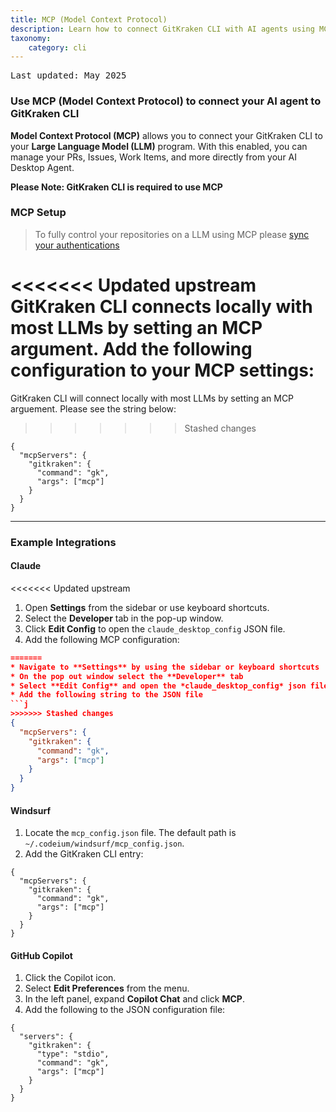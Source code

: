 ```yaml
---
title: MCP (Model Context Protocol)
description: Learn how to connect GitKraken CLI with AI agents using MCP.
taxonomy:
    category: cli
---
```

<kbd>Last updated: May 2025</kbd>

### Use MCP (Model Context Protocol) to connect your AI agent to GitKraken CLI

**Model Context Protocol (MCP)** allows you to connect your GitKraken CLI to your **Large Language Model (LLM)** program. With this enabled, you can manage your PRs, Issues, Work Items, and more directly from your AI Desktop Agent.

**Please Note: GitKraken CLI is required to use MCP** 

### MCP Setup

> To fully control your repositories on a LLM using MCP please  [sync your authentications](https://help.gitkraken.com/cli/cli-home/#synchronize-your-integrations)

<<<<<<< Updated upstream
GitKraken CLI connects locally with most LLMs by setting an MCP argument. Add the following configuration to your MCP settings:
=======

GitKraken CLI will connect locally with most LLMs by setting an MCP arguement. Please see the string below:
>>>>>>> Stashed changes

```
{
  "mcpServers": {
    "gitkraken": {
      "command": "gk",
      "args": ["mcp"]
    }
  }
}
```

---

### Example Integrations

#### Claude

<<<<<<< Updated upstream
1. Open **Settings** from the sidebar or use keyboard shortcuts.
2. Select the **Developer** tab in the pop-up window.
3. Click **Edit Config** to open the `claude_desktop_config` JSON file.
4. Add the following MCP configuration:

```json
=======
* Navigate to **Settings** by using the sidebar or keyboard shortcuts
* On the pop out window select the **Developer** tab
* Select **Edit Config** and open the *claude_desktop_config* json file
* Add the following string to the JSON file
```j
>>>>>>> Stashed changes
{
  "mcpServers": {
    "gitkraken": {
      "command": "gk",
      "args": ["mcp"]
    }
  }
}
```

#### Windsurf

1. Locate the `mcp_config.json` file. The default path is `~/.codeium/windsurf/mcp_config.json`.
2. Add the GitKraken CLI entry:

```
{
  "mcpServers": {
    "gitkraken": {
      "command": "gk",
      "args": ["mcp"]
    }
  }
}
```

#### GitHub Copilot

1. Click the Copilot icon.
2. Select **Edit Preferences** from the menu.
3. In the left panel, expand **Copilot Chat** and click **MCP**.
4. Add the following to the JSON configuration file:

```
{
  "servers": {
    "gitkraken": {
      "type": "stdio",
      "command": "gk",
      "args": ["mcp"]
    }
  }
}
```



